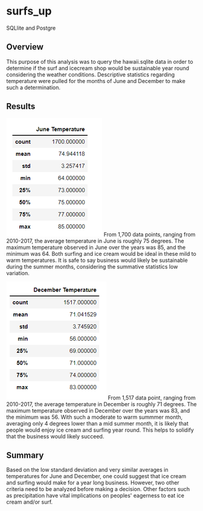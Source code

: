 # surfs_up
SQLlite and Postgre
## Overview
This purpose of this analysis was to query the hawaii.sqlite data in order to determine if the surf and icecream shop would be sustainable year round considering the weather conditions. Descriptive statistics regarding temperature were pulled for the months of June and December to make such a determination. 

## Results
![June_Temperature.png](/June_Temperature.png)
From 1,700 data points, ranging from 2010-2017, the average temperature in June is roughly 75 degrees. The maximum temperature observed in June over the years was 85, and the minimum was 64. Both surfing and ice cream would be ideal in these mild to warm temperatures. It is safe to say business would likely be sustainable during the summer months, considering the summative statistics low variation.

![December_Temperature.png](/December_Temperature.png)
From 1,517 data point, ranging from 2010-2017, the average temperature in December is roughly 71 degrees. The maximum temperature observed in December over the years was 83, and the minimum was 56. With such a moderate to warm summmer month, averaging only 4 degrees lower than a mid summer month, it is likely that people would enjoy ice cream and surfing year round. This helps to solidify that the business would likely succeed.

## Summary
Based on the low standard deviation and very similar averages in temperatures for June and December, one could suggest that ice cream and surfing would make for a year long business. However, two other criteria need to be analyzed before making a decision. Other factors such as precipitation have vital implications on peoples' eagerness to eat ice cream and/or surf. 
